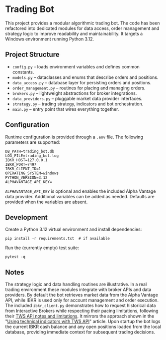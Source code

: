 # Trading Bot

This project provides a modular algorithmic trading bot. The code has been
refactored into dedicated modules for data access, order management and
strategy logic to improve readability and maintainability. It targets a
Windows environment running Python 3.12.

## Project Structure

- `config.py` – loads environment variables and defines common constants.
- `models.py` – dataclasses and enums that describe orders and positions.
- `data_access.py` – database layer for persisting orders and positions.
- `order_management.py` – routines for placing and managing orders.
- `brokers.py` – lightweight abstractions for broker integrations.
- `data_providers.py` – pluggable market data provider interfaces.
- `strategy.py` – trading strategy, indicators and bot orchestration.
- `main.py` – entry point that wires everything together.

## Configuration

Runtime configuration is provided through a `.env` file. The following
parameters are supported:

```
DB_PATH=trading_bot.db
LOG_FILE=trading_bot.log
IBKR_HOST=127.0.0.1
IBKR_PORT=7497
IBKR_CLIENT_ID=1
OPERATING_SYSTEM=windows
PYTHON_VERSION=3.12
ALPHAVANTAGE_API_KEY=
```

`ALPHAVANTAGE_API_KEY` is optional and enables the included Alpha Vantage
data provider. Additional variables can be added as needed. Defaults are
provided when the variables are absent.

## Development

Create a Python 3.12 virtual environment and install dependencies:

```
pip install -r requirements.txt  # if available
```

Run the (currently empty) test suite:

```
pytest -q
```

## Notes

The strategy logic and data handling routines are illustrative. In a real
trading environment these modules integrate with broker APIs and data
providers. By default the bot retrieves market data from the Alpha Vantage
API, while IBKR is used only for account management and order execution. The
included `ibkr_client.py` demonstrates how to request historical data from
Interactive Brokers while respecting their pacing limitations, following their [TWS API notes and limitations](https://www.interactivebrokers.com/campus/ibkr-api-page/twsapi-doc/#notes-and-limitations).
It mirrors the approach shown in the
"[Using technical indicators with TWS API](https://www.interactivebrokers.com/campus/ibkr-quant-news/using-technical-indicators-with-tws-api/)" article.
Upon startup the bot logs the current IBKR cash balance and any open
positions loaded from the local database, providing immediate context for
subsequent trading decisions.
